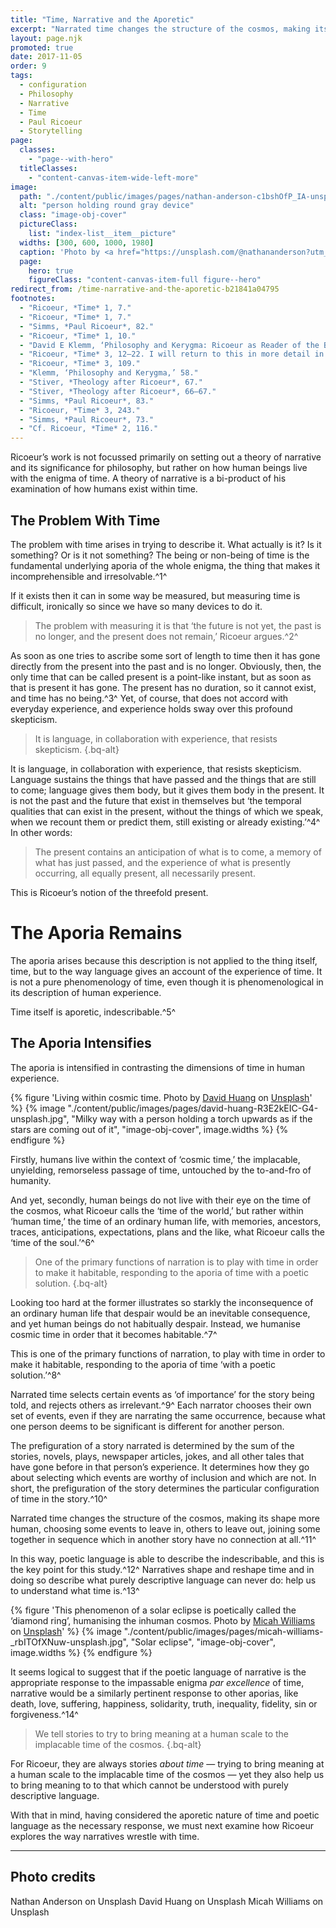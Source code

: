 ```yaml
---
title: "Time, Narrative and the Aporetic"
excerpt: "Narrated time changes the structure of the cosmos, making its shape more human"
layout: page.njk
promoted: true
date: 2017-11-05
order: 9
tags:
  - configuration
  - Philosophy
  - Narrative
  - Time
  - Paul Ricoeur
  - Storytelling
page:
  classes:
    - "page--with-hero"
  titleClasses:
    - "content-canvas-item-wide-left-more"
image:
  path: "./content/public/images/pages/nathan-anderson-c1bshOfP_IA-unsplash.jpg"
  alt: "person holding round gray device"
  class: "image-obj-cover"
  pictureClass:
    list: "index-list__item__picture"
  widths: [300, 600, 1000, 1980]
  caption: 'Photo by <a href="https://unsplash.com/@nathananderson?utm_content=creditCopyText&utm_medium=referral&utm_source=unsplash" target="_blank" rel="noopener ugc nofollow">Nathan Anderson</a> on <a href="https://unsplash.com/photos/person-holding-round-gray-device-c1bshOfP_IA?utm_content=creditCopyText&utm_medium=referral&utm_source=unsplash" target="_blank" rel="noopener ugc nofollow">Unsplash</a>'
  page:
    hero: true
    figureClass: "content-canvas-item-full figure--hero"
redirect_from: /time-narrative-and-the-aporetic-b21841a04795
footnotes:
  - "Ricoeur, *Time* 1, 7."
  - "Ricoeur, *Time* 1, 7."
  - "Simms, *Paul Ricoeur*, 82."
  - "Ricoeur, *Time* 1, 10."
  - "David E Klemm, ‘Philosophy and Kerygma: Ricoeur as Reader of the Bible,’ in *Reading Ricoeur* (ed. David M Kaplan; Albany: State University of New York Press, 2008), 57 (47–69)."
  - "Ricoeur, *Time* 3, 12–22. I will return to this in more detail in due course."
  - "Ricoeur, *Time* 3, 109."
  - "Klemm, ‘Philosophy and Kerygma,’ 58."
  - "Stiver, *Theology after Ricoeur*, 67."
  - "Stiver, *Theology after Ricoeur*, 66–67."
  - "Simms, *Paul Ricoeur*, 83."
  - "Ricoeur, *Time* 3, 243."
  - "Simms, *Paul Ricoeur*, 73."
  - "Cf. Ricoeur, *Time* 2, 116."
---
```


Ricoeur’s work is not focussed primarily on setting out a theory of narrative and its significance for philosophy, but rather on how human beings live with the enigma of time. A theory of narrative is a bi-product of his examination of how humans exist within time.

## The Problem With Time

The problem with time arises in trying to describe it. What actually is it? Is it something? Or is it not something? The being or non-being of time is the fundamental underlying aporia of the whole enigma, the thing that makes it incomprehensible and irresolvable.^1^

If it exists then it can in some way be measured, but measuring time is difficult, ironically so since we have so many devices to do it.

> The problem with measuring it is that ‘the future is not yet, the past is no longer, and the present does not remain,’ Ricoeur argues.^2^

As soon as one tries to ascribe some sort of length to time then it has gone directly from the present into the past and is no longer. Obviously, then, the only time that can be called present is a point-like instant, but as soon as that is present it has gone. The present has no duration, so it cannot exist, and time has no being.^3^ Yet, of course, that does not accord with everyday experience, and experience holds sway over this profound skepticism.

> It is language, in collaboration with experience, that resists skepticism.
> {.bq-alt}

It is language, in collaboration with experience, that resists skepticism. Language sustains the things that have passed and the things that are still to come; language gives them body, but it gives them body in the present. It is not the past and the future that exist in themselves but ‘the temporal qualities that can exist in the present, without the things of which we speak, when we recount them or predict them, still existing or already existing.’^4^ In other words:

> The present contains an anticipation of what is to come, a memory of what has just passed, and the experience of what is presently occurring, all equally present, all necessarily present.

This is Ricoeur’s notion of the threefold present.

# The Aporia Remains

The aporia arises because this description is not applied to the thing itself, time, but to the way language gives an account of the experience of time. It is not a pure phenomenology of time, even though it is phenomenological in its description of human experience.

Time itself is aporetic, indescribable.^5^

## The Aporia Intensifies

The aporia is intensified in contrasting the dimensions of time in human experience.

{% figure 'Living within cosmic time. Photo by <a href="https://unsplash.com/@davidtakesapicture?utm_content=creditCopyText&utm_medium=referral&utm_source=unsplash" target="_blank" rel="noopener ugc nofollow">David Huang</a> on <a href="https://unsplash.com/photos/milky-way-R3E2kEIC-G4?utm_content=creditCopyText&utm_medium=referral&utm_source=unsplash" target="_blank" rel="noopener ugc nofollow">Unsplash</a>' %}
{% image "./content/public/images/pages/david-huang-R3E2kEIC-G4-unsplash.jpg", "Milky way with a person holding a torch upwards as if the stars are coming out of it", "image-obj-cover", image.widths %}
{% endfigure %}

Firstly, humans live within the context of ‘cosmic time,’ the implacable, unyielding, remorseless passage of time, untouched by the to-and-fro of humanity.

And yet, secondly, human beings do not live with their eye on the time of the cosmos, what Ricoeur calls the ‘time of the world,’ but rather within ‘human time,’ the time of an ordinary human life, with memories, ancestors, traces, anticipations, expectations, plans and the like, what Ricoeur calls the ‘time of the soul.’^6^

> One of the primary functions of narration is to play with time in order to make it habitable, responding to the aporia of time with a poetic solution.
> {.bq-alt}

Looking too hard at the former illustrates so starkly the inconsequence of an ordinary human life that despair would be an inevitable consequence, and yet human beings do not habitually despair. Instead, we humanise cosmic time in order that it becomes habitable.^7^

This is one of the primary functions of narration, to play with time in order to make it habitable, responding to the aporia of time ‘with a poetic solution.’^8^

Narrated time selects certain events as ‘of importance’ for the story being told, and rejects others as irrelevant.^9^ Each narrator chooses their own set of events, even if they are narrating the same occurrence, because what one person deems to be significant is different for another person.

The prefiguration of a story narrated is determined by the sum of the stories, novels, plays, newspaper articles, jokes, and all other tales that have gone before in that person’s experience. It determines how they go about selecting which events are worthy of inclusion and which are not. In short, the prefiguration of the story determines the particular configuration of time in the story.^10^

Narrated time changes the structure of the cosmos, making its shape more human, choosing some events to leave in, others to leave out, joining some together in sequence which in another story have no connection at all.^11^

In this way, poetic language is able to describe the indescribable, and this is the key point for this study.^12^ Narratives shape and reshape time and in doing so describe what purely descriptive language can never do: help us to understand what time is.^13^

{% figure 'This phenomenon of a solar eclipse is poetically called the ‘diamond ring’, humanising the inhuman cosmos. Photo by <a href="https://unsplash.com/@mr_williams_photography?utm_content=creditCopyText&utm_medium=referral&utm_source=unsplash" target="_blank" rel="noopener ugc nofollow">Micah Williams</a> on <a href="https://unsplash.com/photos/lunar-eclipse-_rbITOfXNuw?utm_content=creditCopyText&utm_medium=referral&utm_source=unsplash" target="_blank" rel="noopener ugc nofollow">Unsplash</a>' %}
{% image "./content/public/images/pages/micah-williams-_rbITOfXNuw-unsplash.jpg", "Solar eclipse", "image-obj-cover", image.widths %}
{% endfigure %}

It seems logical to suggest that if the poetic language of narrative is the appropriate response to the impassable enigma *par excellence* of time, narrative would be a similarly pertinent response to other aporias, like death, love, suffering, happiness, solidarity, truth, inequality, fidelity, sin or forgiveness.^14^

> We tell stories to try to bring meaning at a human scale to the implacable time of the cosmos.
> {.bq-alt}

For Ricoeur, they are always stories *about time* — trying to bring meaning at a human scale to the implacable time of the cosmos — yet they also help us to bring meaning to to that which cannot be understood with purely descriptive language.

With that in mind, having considered the aporetic nature of time and poetic language as the necessary response, we must next examine how Ricoeur explores the way narratives wrestle with time.

---

## Photo credits

Nathan Anderson on Unsplash
David Huang on Unsplash
Micah Williams on Unsplash
